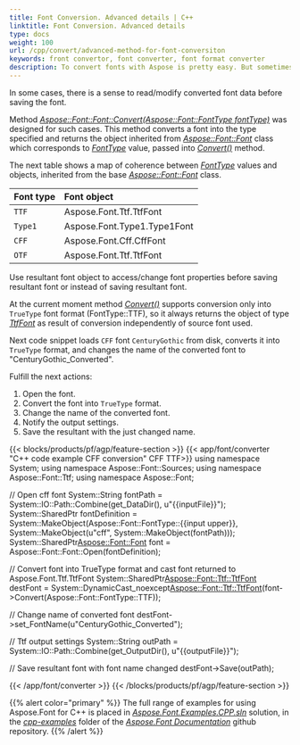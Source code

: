 ```yaml
---
title: Font Conversion. Advanced details | C++
linktitle: Font Conversion. Advanced details
type: docs
weight: 100
url: /cpp/convert/advanced-method-for-font-conversiton
keywords: front convertor, font converter, font format converter
description: To convert fonts with Aspose is pretty easy. But sometimes you need to read converted font data before saving the it. The method here is aimed to help with it.
---
```


In some cases, there is a sense to read/modify converted font data before saving the font.

Method [*Aspose::Font::Font::Convert(Aspose::Font::FontType fontType)*](https://apireference.aspose.com/font/cpp/class/aspose.font.font#a60434df90332e764a44ae2f93fe6be56) was designed for such cases. This method converts a font into the type specified and 
returns the object inherited from [*Aspose::Font::Font*](https://apireference.aspose.com/font/cpp/class/aspose.font.font) class which corresponds to [*FontType*](https://apireference.aspose.com/font/cpp/namespace/aspose.font#af7d5912b11b4a035acb454f48888122f) value, passed into [*Convert()*](https://apireference.aspose.com/font/cpp/class/aspose.font.font#a60434df90332e764a44ae2f93fe6be56) method.

The next table shows a map of coherence between [*FontType*](https://apireference.aspose.com/font/cpp/namespace/aspose.font#af7d5912b11b4a035acb454f48888122f) values and objects, inherited from the base [*Aspose::Font::Font*](https://apireference.aspose.com/font/cpp/class/aspose.font.font) class.


| **Font type**| **Font object**|
| :- | :- |
|`TTF`|Aspose.Font.Ttf.TtfFont|
|`Type1`|Aspose.Font.Type1.Type1Font|
|`CFF`|Aspose.Font.Cff.CffFont|
|`OTF`|Aspose.Font.Ttf.TtfFont|


Use resultant font object to access/change font properties before saving resultant font or instead of saving resultant font.

At the current moment method [*Convert()*](https://apireference.aspose.com/font/cpp/class/aspose.font.font#a60434df90332e764a44ae2f93fe6be56) supports conversion only into `TrueType` font format (FontType::TTF), so it always returns 
the object of type [*TtfFont*](https://apireference.aspose.com/font/cpp/class/aspose.font.ttf.ttf_font) as result of conversion independently of source font used. 

Next code snippet loads `CFF` font `CenturyGothic` from disk, converts it into `TrueType` format, and changes the name of the converted font to "CenturyGothic_Converted".

Fulfill the next actions:

1. Open the font.
2. Convert the font into `TrueType` format.
3. Change the name of the converted font.
4. Notify the output settings.
5. Save the resultant with the just changed name.

{{< blocks/products/pf/agp/feature-section >}}
{{< app/font/converter "C++ code example CFF conversion" CFF TTF>}}
using namespace System;
using namespace Aspose::Font::Sources;
using namespace Aspose::Font::Ttf;
using namespace Aspose::Font;

// Open cff font
System::String fontPath = System::IO::Path::Combine(get_DataDir(), u"{{inputFile}}");
System::SharedPtr<FontDefinition> fontDefinition = System::MakeObject<FontDefinition>(Aspose::Font::FontType::{{input upper}}, System::MakeObject<FontFileDefinition>(u"cff", System::MakeObject<FileSystemStreamSource>(fontPath)));
System::SharedPtr<Aspose::Font::Font> font = Aspose::Font::Font::Open(fontDefinition);

// Convert font into TrueType format and cast font returned to Aspose.Font.Ttf.TtfFont
System::SharedPtr<Aspose::Font::Ttf::TtfFont> destFont = System::DynamicCast_noexcept<Aspose::Font::Ttf::TtfFont>(font->Convert(Aspose::Font::FontType::TTF));

// Change name of converted font
destFont->set_FontName(u"CenturyGothic_Converted");

// Ttf output settings
System::String outPath = System::IO::Path::Combine(get_OutputDir(), u"{{outputFile}}");

// Save resultant font with font name changed
destFont->Save(outPath);

{{< /app/font/converter >}}
{{< /blocks/products/pf/agp/feature-section >}}

{{% alert color="primary" %}}
The full range of examples for using Aspose.Font for C++ is placed in [*Aspose.Font.Examples.CPP.sln*](https://github.com/aspose-font/Aspose.Font-Documentation/tree/master/cpp-examples) solution, in the [*cpp-examples*](https://github.com/aspose-font/Aspose.Font-Documentation/tree/master/cpp-examples) folder of the [*Aspose.Font Documentation*](https://github.com/aspose-font/Aspose.Font-Documentation) github repository. 
{{% /alert %}}
